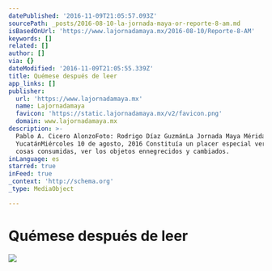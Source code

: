 ```yaml
---
datePublished: '2016-11-09T21:05:57.093Z'
sourcePath: _posts/2016-08-10-la-jornada-maya-or-reporte-8-am.md
isBasedOnUrl: 'https://www.lajornadamaya.mx/2016-08-10/Reporte-8-AM'
keywords: []
related: []
author: []
via: {}
dateModified: '2016-11-09T21:05:55.339Z'
title: Quémese después de leer
app_links: []
publisher:
  url: 'https://www.lajornadamaya.mx'
  name: Lajornadamaya
  favicon: 'https://static.lajornadamaya.mx/v2/favicon.png'
  domain: www.lajornadamaya.mx
description: >-
  Pablo A. Cicero AlonzoFoto: Rodrigo Díaz GuzmánLa Jornada Maya Mérida,
  YucatánMiércoles 10 de agosto, 2016 Constituía un placer especial ver las
  cosas consumidas, ver los objetos ennegrecidos y cambiados.
inLanguage: es
starred: true
inFeed: true
_context: 'http://schema.org'
_type: MediaObject

---
```

# Quémese después de leer
![](https://the-grid-user-content.s3-us-west-2.amazonaws.com/2c3858c6-d4f2-4ea7-935b-0fc9e43f2f98.png)